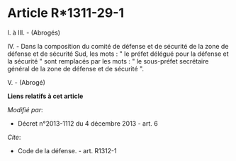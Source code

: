 # Article R*1311-29-1

I. à III. - (Abrogés)

IV. - Dans la composition du comité de défense et de sécurité de la zone de défense et de sécurité Sud, les mots : " le
préfet délégué pour la défense et la sécurité " sont remplacés par les mots : " le sous-préfet secrétaire général de la zone
de défense et de sécurité ". 

V. - (Abrogé)

**Liens relatifs à cet article**

_Modifié par_:

  - Décret n°2013-1112 du 4 décembre 2013 - art. 6

_Cite_:

  - Code de la défense. - art. R1312-1
